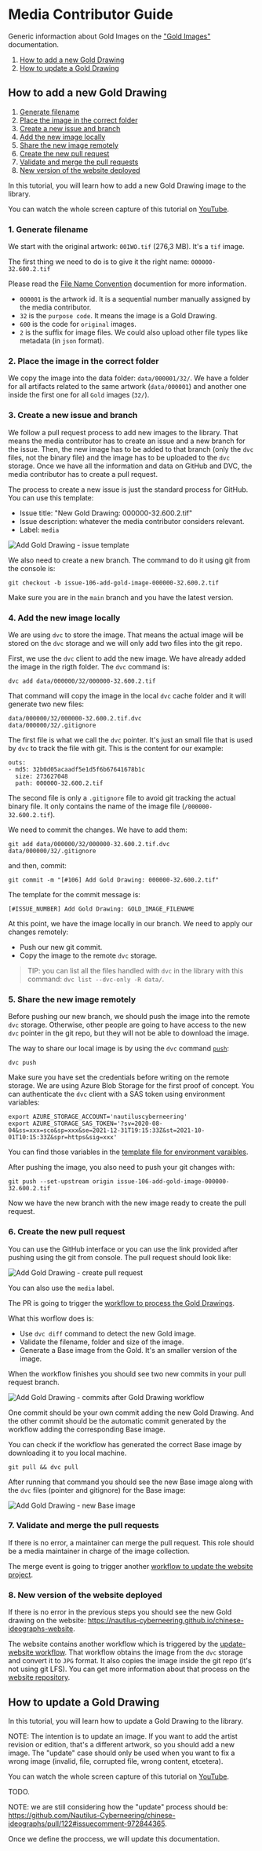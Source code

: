 # Media Contributor Guide

Generic informaction about Gold Images on the ["Gold Images"](./Gold_Images.md) documentation.

1. [How to add a new Gold Drawing](#how-to-add-a-new-gold-drawing)
2. [How to update a Gold Drawing](#how-to-update-a-gold-drawing)

## How to add a new Gold Drawing

1. [Generate filename](#1-generate-filename)
2. [Place the image in the correct folder](#2-place-the-image-in-the-correct-folder)
3. [Create a new issue and branch](#3-create-a-new-issue-and-branch)
4. [Add the new image locally](#4-add-the-new-image-locally)
5. [Share the new image remotely](#5-share-the-new-image-remotely)
6. [Create the new pull request](#6-create-the-new-pull-request)
7. [Validate and merge the pull requests](#7-validate-and-merge-the-pull-requests)
8. [New version of the website deployed](#8-new-version-of-the-website-deployed)

In this tutorial, you will learn how to add a new Gold Drawing image to the library.

You can watch the whole screen capture of this tutorial on [YouTube](https://youtu.be/Nf-ePEdA5xc).

### 1. Generate filename

We start with the original artwork: `00IWO.tif` (276,3 MB). It's a `tif` image.

The first thing we need to do is to give it the right name: `000000-32.600.2.tif`

Please read the [File Name Convention](./File_Naming_Convention.md) documention for more information.

- `000001` is the artwork id. It is a sequential number manually assigned by the media contributor.
- `32` is the `purpose code`. It means the image is a Gold Drawing.
- `600` is the code for `original` images.
- `2` is the suffix for image files. We could also upload other file types like metadata (in `json` format).

### 2. Place the image in the correct folder

We copy the image into the data folder: `data/000001/32/`. We have a folder for all artifacts related to the same artwork (`data/000001`) and another one inside the first one for all `Gold` images (`32/`).

### 3. Create a new issue and branch

We follow a pull request process to add new images to the library. That means the media contributor has to create an issue and a new branch for the issue. Then, the new image has to be added to that branch (only the `dvc` files, not the binary file) and the image has to be uploaded to the `dvc` storage. Once we have all the information and data on GitHub and DVC, the media contributor has to create a pull request.

The process to create a new issue is just the standard process for GitHub. You can use this template:

- Issue title: "New Gold Drawing: 000000-32.600.2.tif"
- Issue description: whatever the media contributor considers relevant.
- Label: `media`

![Add Gold Drawing - issue template](./images/media-contributor-guide/new-issue-template.png)

We also need to create a new branch. The command to do it using git from the console is:

```shell
git checkout -b issue-106-add-gold-image-000000-32.600.2.tif
```

Make sure you are in the `main` branch and you have the latest version.

### 4. Add the new image locally

We are using `dvc` to store the image. That means the actual image will be stored on the `dvc` storage and we will only add two files into the git repo.

First, we use the `dvc` client to add the new image. We have already added the image in the rigth folder. The `dvc` command is:

```shell
dvc add data/000000/32/000000-32.600.2.tif
```

That command will copy the image in the local `dvc` cache folder and it will generate two new files:

```shell
data/000000/32/000000-32.600.2.tif.dvc
data/000000/32/.gitignore
```

The first file is what we call the `dvc` pointer. It's just an small file that is used by `dvc` to track the file with git. This is the content for our example:

```text
outs:
- md5: 32b0d05acaadf5e1d5f6b67641678b1c
  size: 273627048
  path: 000000-32.600.2.tif
```

The second file is only a `.gitignore` file to avoid git tracking the actual binary file. It only contains the name of the image file (`/000000-32.600.2.tif`).

We need to commit the changes. We have to add them:

```shell
git add data/000000/32/000000-32.600.2.tif.dvc data/000000/32/.gitignore
```

and then, commit:

```shell
git commit -m "[#106] Add Gold Drawing: 000000-32.600.2.tif"
```

The template for the commit message is:

```text
[#ISSUE_NUMBER] Add Gold Drawing: GOLD_IMAGE_FILENAME
```

At this point, we have the image locally in our branch. We need to apply our changes remotely:

- Push our new git commit.
- Copy the image to the remote `dvc` storage.

> TIP: you can list all the files handled with `dvc` in the library with this command: `dvc list --dvc-only -R data/`.

### 5. Share the new image remotely

Before pushing our new branch, we should push the image into the remote `dvc` storage. Otherwise, other people are going to have access to the new `dvc` pointer in the git repo, but they will not be able to download the image.

The way to share our local image is by using the `dvc` command [`push`](https://dvc.org/doc/command-reference/push):

```shell
dvc push
```

Make sure you have set the credentials before writing on the remote storage. We are using Azure Blob Storage for the first proof of concept. You can authenticate the `dvc` client with a SAS token using environment variables:

```shell
export AZURE_STORAGE_ACCOUNT='nautiluscyberneering'
export AZURE_STORAGE_SAS_TOKEN='?sv=2020-08-04&ss=xxx=sco&sp=xxx&se=2021-12-31T19:15:33Z&st=2021-10-01T10:15:33Z&spr=https&sig=xxx'
```

You can find those variables in the [template file for environment varaibles](../.secrets.ci).

After pushing the image, you also need to push your git changes with:

```shell
git push --set-upstream origin issue-106-add-gold-image-000000-32.600.2.tif
```

Now we have the new branch with the new image ready to create the pull request.

### 6. Create the new pull request

You can use the GitHub interface or you can use the link provided after pushing using the git from console. The pull request should look like:

![Add Gold Drawing - create pull request](./images/media-contributor-guide/new-pull-request.png)

You can also use the `media` label.

The PR is going to trigger the [workflow to process the Gold Drawings](../.github/workflows/gold-drawings-processing.yml).

What this worflow does is:

- Use `dvc diff` command to detect the new Gold image.
- Validate the filename, folder and size of the image.
- Generate a Base image from the Gold. It's an smaller version of the image.

When the workflow finishes you should see two new commits in your pull request branch.

![Add Gold Drawing - commits after Gold Drawing workflow](./images/media-contributor-guide/commits-after-gold-proccesing-workflow.png)

One commit should be your own commit adding the new Gold Drawing. And the other commit should be the automatic commit generated by the workflow adding the corresponding Base image.

You can check if the workflow has generated the correct Base image by downloading it to you local machine.

```shell
git pull && dvc pull
```

After running that command you should see the new Base image along with the `dvc` files (pointer and gitignore) for the Base image:

![Add Gold Drawing - new Base image](./images/media-contributor-guide/new-base-image.png)

### 7. Validate and merge the pull requests

If there is no error, a maintainer can merge the pull request. This role should be a media maintainer in charge of the image collection.

The merge event is going to trigger another [workflow to update the website project](../.github/workflows/update-website.yml).

### 8. New version of the website deployed

If there is no error in the previous steps you should see the new Gold drawing on the website: https://nautilus-cyberneering.github.io/chinese-ideographs-website.

The website contains another workflow which is triggered by the [update-website workflow](../.github/workflows/update-website.yml). That workflow obtains the image from the `dvc` storage and convert it to `JPG` format. It also copies the image inside the git repo (it's not using git LFS). You can get more information about that process on the [website repository](https://github.com/Nautilus-Cyberneering/chinese-ideographs-website).

## How to update a Gold Drawing

In this tutorial, you will learn how to update a Gold Drawing to the library.

NOTE: The intention is to update an image. If you want to add the artist revision or edition, that's a different artwork, so you should add a new image. The "update" case should only be used when you want to fix a wrong image (invalid, file, corrupted file, wrong content, etcetera).

You can watch the whole screen capture of this tutorial on [YouTube](https://youtu.be/CB5hZGWcs8o).

TODO.

NOTE: we are still considering how the "update" process should be: https://github.com/Nautilus-Cyberneering/chinese-ideographs/pull/122#issuecomment-972844365.

Once we define the proccess, we will update this documentation.
